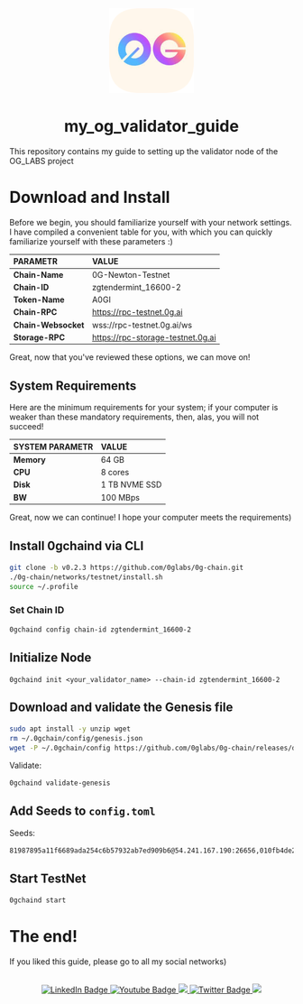 <div align=center>
  <img src="https://github.com/TempGROX/TempGROX/blob/main/src/photos/rounded-in-photoretrica.png" width="150">
</div>

<h1 align=center>my_og_validator_guide</h1>
This repository contains my guide to setting up the validator node of the OG_LABS project
<br>


# Download and Install
Before we begin, you should familiarize yourself with your network settings. I have compiled a convenient table for you, with which you can quickly familiarize yourself with these parameters :)

|PARAMETR|VALUE|
|:-------|:----|
|**Chain-Name**|0G-Newton-Testnet|
|**Chain-ID**|zgtendermint_16600-2|
|**Token-Name**|A0GI|
|**Chain-RPC**|https://rpc-testnet.0g.ai|
|**Chain-Websocket**|wss://rpc-testnet.0g.ai/ws|
|**Storage-RPC**|https://rpc-storage-testnet.0g.ai|

Great, now that you've reviewed these options, we can move on!

## System Requirements
Here are the minimum requirements for your system; if your computer is weaker than these mandatory requirements, then, alas, you will not succeed!

|SYSTEM PARAMETR|VALUE|
|:--------------|:----|
|**Memory**|64 GB|
|**CPU**|8 cores|
|**Disk**|1 TB NVME SSD|
|**BW**|100 MBps|

Great, now we can continue! I hope your computer meets the requirements)

## Install 0gchaind via CLI
```bash
git clone -b v0.2.3 https://github.com/0glabs/0g-chain.git
./0g-chain/networks/testnet/install.sh
source ~/.profile
```
### Set Chain ID
```bash
0gchaind config chain-id zgtendermint_16600-2
```

## Initialize Node
```
0gchaind init <your_validator_name> --chain-id zgtendermint_16600-2
```

## Download and validate the Genesis file
```bash
sudo apt install -y unzip wget
rm ~/.0gchain/config/genesis.json
wget -P ~/.0gchain/config https://github.com/0glabs/0g-chain/releases/download/v0.2.3/genesis.json
```
Validate:
```bash
0gchaind validate-genesis
```

## Add Seeds to `config.toml`
Seeds:
```bash
81987895a11f6689ada254c6b57932ab7ed909b6@54.241.167.190:26656,010fb4de28667725a4fef26cdc7f9452cc34b16d@54.176.175.48:26656,e9b4bc203197b62cc7e6a80a64742e752f4210d5@54.193.250.204:26656,68b9145889e7576b652ca68d985826abd46ad660@18.166.164.232:26656
```

## Start TestNet
```bash
0gchaind start
```

# The end!
If you liked this guide, please go to all my social networks)

<br>
<div id="badges" align="center">
  <a href="https://discord.com/users/961408999411048461">
    <img src="https://img.shields.io/badge/Discord-blue?style=for-the-badge&logo=https%3A%2F%2Fimg.icons8.com%2Fios%2F50%2Fmedium-logo.png&logoColor=white" alt="LinkedIn Badge"/>
  </a>
  <a href="https://medium.com/@James_Brandon">
    <img src="https://img.shields.io/badge/Medium-black?style=for-the-badge&logo=https%3A%2F%2Fimg.icons8.com%2Fios%2F50%2Fmedium-logo.png&logoColor=white" alt="Youtube Badge"/>
  </a>
  <a href="https://keybase.io/jamesbrandon">
    <img src="https://img.shields.io/badge/Keybase-orange?style=for-the-badge&logo=https%3A%2F%2Fimg.icons8.com%2Fios%2F50%2Fmedium-logo.png&logoColor=white">
  </a>
  <a href="https://x.com/JBTGrox">
    <img src="https://img.shields.io/badge/Twitter-blue?style=for-the-badge&logo=twitter&logoColor=white" alt="Twitter Badge"/>
  </a>
  <a href="https://linktr.ee/JBrandon_?utm_source=linktree_admin_share">
    <img src="https://img.shields.io/badge/Linktree-green?style=for-the-badge&logo=https%3A%2F%2Fimg.icons8.com%2Fios%2F50%2Fmedium-logo.png&logoColor=white">
  </a>
</div>
